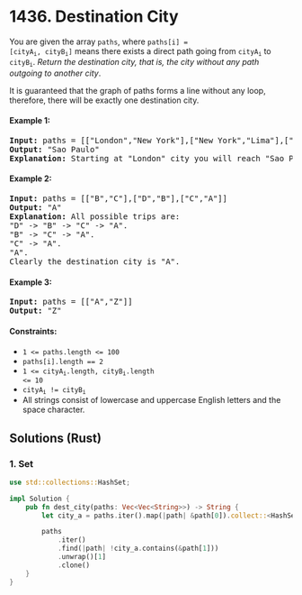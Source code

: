# 1436. Destination City
You are given the array `paths`, where <code>paths[i] = [cityA<sub>i</sub>, cityB<sub>i</sub>]</code> means there exists a direct path going from <code>cityA<sub>i</sub></code> to <code>cityB<sub>i</sub></code>. *Return the destination city, that is, the city without any path outgoing to another city*.

It is guaranteed that the graph of paths forms a line without any loop, therefore, there will be exactly one destination city.

#### Example 1:
<pre>
<strong>Input:</strong> paths = [["London","New York"],["New York","Lima"],["Lima","Sao Paulo"]]
<strong>Output:</strong> "Sao Paulo"
<strong>Explanation:</strong> Starting at "London" city you will reach "Sao Paulo" city which is the destination city. Your trip consist of: "London" -> "New York" -> "Lima" -> "Sao Paulo".
</pre>

#### Example 2:
<pre>
<strong>Input:</strong> paths = [["B","C"],["D","B"],["C","A"]]
<strong>Output:</strong> "A"
<strong>Explanation:</strong> All possible trips are: 
"D" -> "B" -> "C" -> "A". 
"B" -> "C" -> "A". 
"C" -> "A". 
"A". 
Clearly the destination city is "A".
</pre>

#### Example 3:
<pre>
<strong>Input:</strong> paths = [["A","Z"]]
<strong>Output:</strong> "Z"
</pre>

#### Constraints:
* `1 <= paths.length <= 100`
* `paths[i].length == 2`
* <code>1 <= cityA<sub>i</sub>.length, cityB<sub>i</sub>.length <= 10</code>
* <code>cityA<sub>i</sub> != cityB<sub>i</sub></code>
* All strings consist of lowercase and uppercase English letters and the space character.

## Solutions (Rust)

### 1. Set
```Rust
use std::collections::HashSet;

impl Solution {
    pub fn dest_city(paths: Vec<Vec<String>>) -> String {
        let city_a = paths.iter().map(|path| &path[0]).collect::<HashSet<_>>();

        paths
            .iter()
            .find(|path| !city_a.contains(&path[1]))
            .unwrap()[1]
            .clone()
    }
}
```

